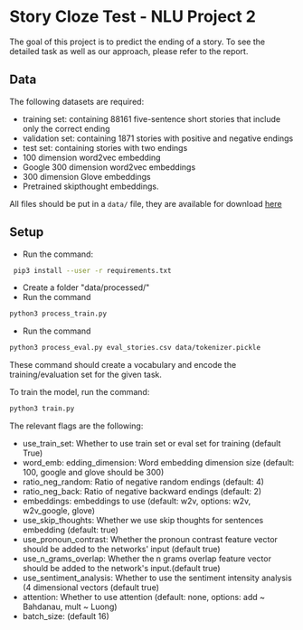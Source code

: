 
# Story Cloze Test - NLU Project 2
The goal of this project is to predict the ending of a story. To see the detailed task as well as our approach, please refer to the report. 

## Data
The following datasets are required:
- training set: containing 88161 five-sentence short stories that include only the correct ending
- validation set: containing 1871 stories with positive and negative endings
- test set: containing stories with two endings
- 100 dimension word2vec embedding
- Google 300 dimension word2vec embeddings
- 300 dimension Glove embeddings
- Pretrained skipthought embeddings.

All files should be put in a `data/` file, they are available for download [here](https://polybox.ethz.ch/index.php/apps/files/?dir=/Shared/data&fileid=1404350091)

## Setup
- Run the command:
```bash
 pip3 install --user -r requirements.txt
```
- Create a folder "data/processed/"
- Run the command
```bash
python3 process_train.py
```
- Run the command
```bash
python3 process_eval.py eval_stories.csv data/tokenizer.pickle
```

These command should create a vocabulary and encode the training/evaluation set for the given task.

To train the model, run the command:
```bash
python3 train.py
```

The relevant flags are the following:
- use_train_set: Whether to use train set or eval set for training (default True)
- word_emb: edding_dimension: Word embedding dimension size (default: 100, google and glove should be 300)
- ratio_neg_random: Ratio of negative random endings (default: 4)
- ratio_neg_back: Ratio of negative backward endings (default: 2)
- embeddings: embeddings to use (default: w2v, options: w2v, w2v_google, glove)
- use_skip_thoughts: Whether we use skip thoughts for sentences embedding (default: true)
- use_pronoun_contrast: Whether the pronoun contrast feature vector should be added to the networks' input (default true)
- use_n_grams_overlap: Whether the n grams overlap feature vector should be added to the network's input.(default true)
- use_sentiment_analysis: Whether to use the sentiment intensity analysis (4 dimensional vectors (default true)
- attention: Whether to use attention (default: none, options: add ~ Bahdanau, mult ~ Luong)
- batch_size: (default 16)
